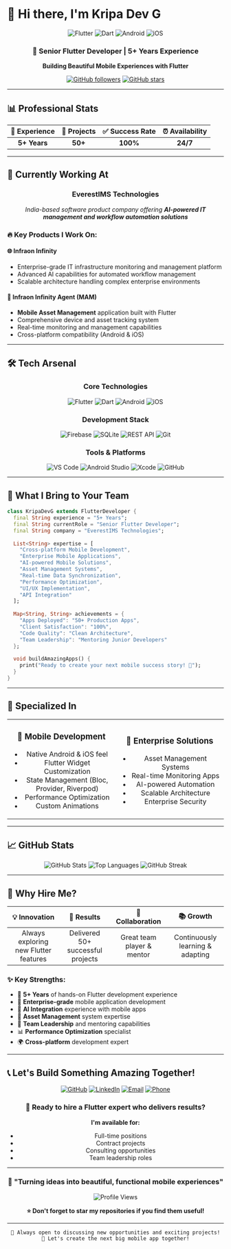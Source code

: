 # 👋 Hi there, I'm **Kripa Dev G**

<div align="center">

![Flutter](https://img.shields.io/badge/Flutter-02569B?style=for-the-badge&logo=flutter&logoColor=white)
![Dart](https://img.shields.io/badge/Dart-0175C2?style=for-the-badge&logo=dart&logoColor=white)
![Android](https://img.shields.io/badge/Android-3DDC84?style=for-the-badge&logo=android&logoColor=white)
![iOS](https://img.shields.io/badge/iOS-000000?style=for-the-badge&logo=ios&logoColor=white)

### 🚀 Senior Flutter Developer | 5+ Years Experience

**Building Beautiful Mobile Experiences with Flutter** 

[![GitHub followers](https://img.shields.io/github/followers/kripadevg-code?style=social)](https://github.com/kripadevg-code)
[![GitHub stars](https://img.shields.io/github/stars/kripadevg-code?style=social)](https://github.com/kripadevg-code)

</div>

---

## 📊 **Professional Stats**

<div align="center">

| 🎯 Experience | 📱 Projects | ✅ Success Rate | ⏰ Availability |
|:-------------:|:-----------:|:---------------:|:---------------:|
| **5+ Years**  | **50+**     | **100%**        | **24/7**        |

</div>

---

## 🏢 **Currently Working At**

<div align="center">

### **EverestIMS Technologies**
*India-based software product company offering **AI-powered IT management and workflow automation solutions***

</div>

### 🔥 **Key Products I Work On:**

#### 🌐 **Infraon Infinity**
- Enterprise-grade IT infrastructure monitoring and management platform
- Advanced AI capabilities for automated workflow management
- Scalable architecture handling complex enterprise environments

#### 📱 **Infraon Infinity Agent (MAM)**
- **Mobile Asset Management** application built with Flutter
- Comprehensive device and asset tracking system
- Real-time monitoring and management capabilities
- Cross-platform compatibility (Android & iOS)

---

## 🛠️ **Tech Arsenal**

<div align="center">

### **Core Technologies**

![Flutter](https://img.shields.io/badge/Flutter-02569B?style=for-the-badge&logo=flutter&logoColor=white)
![Dart](https://img.shields.io/badge/Dart-0175C2?style=for-the-badge&logo=dart&logoColor=white)
![Android](https://img.shields.io/badge/Android-3DDC84?style=for-the-badge&logo=android&logoColor=white)
![iOS](https://img.shields.io/badge/iOS-000000?style=for-the-badge&logo=ios&logoColor=white)

### **Development Stack**

![Firebase](https://img.shields.io/badge/Firebase-FFCA28?style=for-the-badge&logo=firebase&logoColor=black)
![SQLite](https://img.shields.io/badge/SQLite-003B57?style=for-the-badge&logo=sqlite&logoColor=white)
![REST API](https://img.shields.io/badge/REST_API-25D366?style=for-the-badge&logo=api&logoColor=white)
![Git](https://img.shields.io/badge/Git-F05032?style=for-the-badge&logo=git&logoColor=white)

### **Tools & Platforms**

![VS Code](https://img.shields.io/badge/VS_Code-007ACC?style=for-the-badge&logo=visual-studio-code&logoColor=white)
![Android Studio](https://img.shields.io/badge/Android_Studio-3DDC84?style=for-the-badge&logo=android-studio&logoColor=white)
![Xcode](https://img.shields.io/badge/Xcode-007ACC?style=for-the-badge&logo=xcode&logoColor=white)
![GitHub](https://img.shields.io/badge/GitHub-181717?style=for-the-badge&logo=github&logoColor=white)

</div>

---

## 💼 **What I Bring to Your Team**

```dart
class KripaDevG extends FlutterDeveloper {
  final String experience = "5+ Years";
  final String currentRole = "Senior Flutter Developer";
  final String company = "EverestIMS Technologies";
  
  List<String> expertise = [
    "Cross-platform Mobile Development",
    "Enterprise Mobile Applications",
    "AI-powered Mobile Solutions",
    "Asset Management Systems",
    "Real-time Data Synchronization",
    "Performance Optimization",
    "UI/UX Implementation",
    "API Integration"
  ];
  
  Map<String, String> achievements = {
    "Apps Deployed": "50+ Production Apps",
    "Client Satisfaction": "100%",
    "Code Quality": "Clean Architecture",
    "Team Leadership": "Mentoring Junior Developers"
  };
  
  void buildAmazingApps() {
    print("Ready to create your next mobile success story! 🚀");
  }
}
```

---

## 🎯 **Specialized In**

<table align="center">
<tr>
<td align="center" width="50%">

### 📱 **Mobile Development**
- Native Android & iOS feel
- Flutter Widget Customization
- State Management (Bloc, Provider, Riverpod)
- Performance Optimization
- Custom Animations

</td>
<td align="center" width="50%">

### 🏢 **Enterprise Solutions**
- Asset Management Systems
- Real-time Monitoring Apps
- AI-powered Automation
- Scalable Architecture
- Enterprise Security

</td>
</tr>
</table>

---

## 📈 **GitHub Stats**

<div align="center">

<img src="https://github-readme-stats.vercel.app/api?username=kripadevg-code&show_icons=true&theme=default&hide_border=true" alt="GitHub Stats" />

<img src="https://github-readme-stats.vercel.app/api/top-langs/?username=kripadevg-code&layout=compact&theme=default&hide_border=true" alt="Top Languages" />

<img src="https://github-readme-streak-stats.herokuapp.com/?user=kripadevg-code&theme=default&hide_border=true" alt="GitHub Streak" />

</div>

---

## 🌟 **Why Hire Me?**

<div align="center">

| 💡 **Innovation** | 🎯 **Results** | 🤝 **Collaboration** | 📚 **Growth** |
|:----------------:|:--------------:|:--------------------:|:-------------:|
| Always exploring new Flutter features | Delivered 50+ successful projects | Great team player & mentor | Continuously learning & adapting |

</div>

### ✨ **Key Strengths:**

- 🚀 **5+ Years** of hands-on Flutter development experience
- 📱 **Enterprise-grade** mobile application development
- 🤖 **AI Integration** experience with mobile apps
- 🔧 **Asset Management** system expertise
- 👥 **Team Leadership** and mentoring capabilities
- 📊 **Performance Optimization** specialist
- 🌍 **Cross-platform** development expert

---

## 📞 **Let's Build Something Amazing Together!**

<div align="center">

[![GitHub](https://img.shields.io/badge/GitHub-181717?style=for-the-badge&logo=github&logoColor=white)](https://github.com/kripadevg-code)
[![LinkedIn](https://img.shields.io/badge/LinkedIn-0077B5?style=for-the-badge&logo=linkedin&logoColor=white)](https://linkedin.com/in/yourprofile)
[![Email](https://img.shields.io/badge/Email-D14836?style=for-the-badge&logo=gmail&logoColor=white)](mailto:your.email@example.com)
[![Phone](https://img.shields.io/badge/Phone-25D366?style=for-the-badge&logo=whatsapp&logoColor=white)](tel:+91-your-number)

### 🎯 **Ready to hire a Flutter expert who delivers results?**

**I'm available for:**
- Full-time positions
- Contract projects  
- Consulting opportunities
- Team leadership roles

</div>

---

<div align="center">

### 💫 **"Turning ideas into beautiful, functional mobile experiences"**

![Profile Views](https://komarev.com/ghpvc/?username=kripadevg-code&color=blue&style=flat-square)

**⭐ Don't forget to star my repositories if you find them useful!**

</div>

---

<div align="center">

```
📧 Always open to discussing new opportunities and exciting projects!
🚀 Let's create the next big mobile app together!
```

</div>
